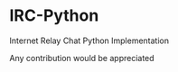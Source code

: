 # IRC-Python
Internet Relay Chat Python Implementation      

Any contribution would be appreciated
